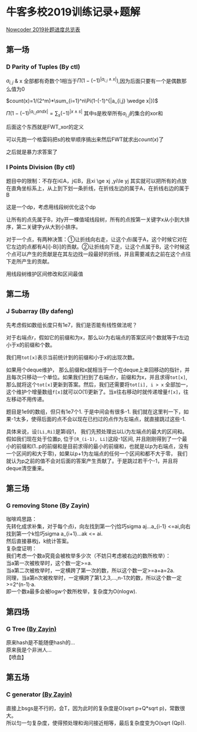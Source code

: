 # 牛客多校2019训练记录+题解

[Nowcoder 2019补题进度总览表](https://github.com/Dafenghh/Training_Summary/blob/master/Nowcoder_train_2019%E8%A1%A5%E9%A2%98%E8%BF%9B%E5%BA%A6%E6%80%BB%E8%A7%88%E8%A1%A8.md)

## 第一场

### D Parity of Tuples (By ctl)

$a_{i,j}$ & x 全部都有奇数个1相当于$\Pi(1-(-1)^{|a_{i,j} \wedge  x|})$,因为后面只要有一个是偶数那么值为0

$count(x)=1/(2^m)*\sum_{i=1}^n\Pi(1-(-1)^{|a_{i,j} \wedge x|})$ 

$\Pi(1-(-1)^{|a_{i,j} and x|}=\sum_{s}(-1)^{|x \wedge s|}$ 其中s是枚举所有$a_{i,j}$的集合的xor和

后面这个东西就是FWT_xor的定义

可以先跑一个格雷码把s的枚举顺序搞出来然后FWT就求出$count(x)$了

之后就是暴力求答案了

### I Points Division (By ctl)

题目中的限制：不存在i∈A，j∈B，且xi \ge xj ,yi\le yj   其实就可以把所有的点放在直角坐标系上，从上到下划一条折线，在折线左边的属于A，在折线右边的属于B

这是一个dp，考虑用线段树优化这个dp

让所有的点先属于B，对y开一棵值域线段树，所有的点按第一关键字x从小到大排序，第二关键字y从大到小排序。

对于一个点，有两种决策：①让折线向右走，让这个点i属于A，这个时候它对在它左边的点都有A[i]-B[i]的贡献。②让折线向下走，让这个点属于B，这个时候这个点可以产生的贡献是在其左边找一段最好的折线，并且需要减去之前在这个点往下走所产生的贡献。

用线段树维护区间修改和区间最值



## 第二场

### J Subarray (By dafeng)

先考虑假如数组长度只有1e7，我们是否能有线性做法呢？

对于右端点r，假如它的前缀和为x，那么以r为右端点的答案区间个数就等于r左边小于x的前缀和个数。

我们用`tot[x]`表示当前统计到的前缀和小于x的出现次数。

如果用个deque维护， 那么前缀和x就相当于一个在deque上来回移动的指针，并且每次只移动一个单位。如果我们扫到了右端点r，前缀和为x，并且求得`tot[x]`, 那么就将这个`tot[x]`更新到答案。然后，我们还需要将`tot[i], i > x` 全部加一，这个维护个增量数组`f[x]`就可以O(1)更新了。当x往右移动时就传递增量`f[x]`，往左移动不用传递。

题目是1e9的数组，但只有1e7个1. 于是中间会有很多-1. 我们就在这里判一下，如果-1太多，使得后面的点不会以现在已扫过的点作为左端点，就直接跳过这些-1.

具体来说，设`[Li,Ri]`是第i段1， 我们先预处理出以Li为左端点的最大的区间和。假如我们现在处于位置p, 位于`[R_(i-1), Li]`这段-1区间, 并且刚刚得到了一个最小的前缀和(1..p的前缀和是目前求得的最小的前缀和，也就是以p为右端点，没有一个区间的和大于零)，如果以p+1为左端点的任何一个区间和都不大于零， 我们就认为p之前的值不会对后面的答案产生贡献了。于是跳过若干个-1，并且将deque清空重来。


## 第三场

### G removing Stone (By Zayin)
咖啡鸡思路：  
先转化成求补集，对于每个点i，向左找到第一个j恰巧sigma aj...a_{i-1} <=ai,向右找到第一个k恰巧sigma a_{i+1}...ak <= ai.  
然后直接暴枚j，k统计答案。  
复杂度证明：  
我们考虑一个数a究竟会被枚举多少次（不妨只考虑被右边的数所枚举）：   
当a第一次被枚举时，这个数一定>=a.  
当a第二次被枚举时，一定横跨了第一次的数，所以这个数一定>=a+a=2a.  
同理，当a第n次被枚举时，一定横跨了第1,2,3,...,n-1次的数，所以这个数一定>=2^(n-1)·a.  
即一个数a最多会被logw个数所枚举，复杂度为O(nlogw).  

## 第四场

### G Tree [(By Zayin)](https://github.com/Dafenghh/Training_Summary/blob/master/code/Nowcoder2019/day4/G_Zayin.cpp)
原来hash是不能随便hash的...   
原来我是个非洲人...  
【喷血】

## 第五场

### C generator [(By Zayin)](https://github.com/Dafenghh/Training_Summary/blob/master/code/Nowcoder2019/day5/C_Zayin.cpp)
直接上bsgs是不行的，会T，因为此时的复杂度是O(sqrt p+Q\*sqrt p)，常数很大。  
所以匀一匀复杂度，使得预处理和询问接近相等，最后复杂度变为O(sqrt (Qp)).

